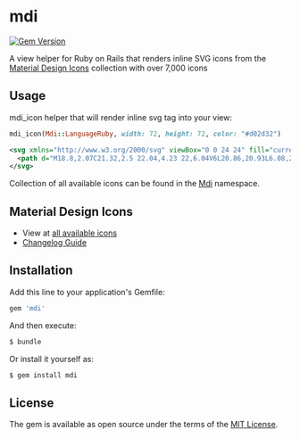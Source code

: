 # mdi

[![Gem Version](https://badge.fury.io/rb/mdi.svg)](https://badge.fury.io/rb/mdi)

A view helper for Ruby on Rails that renders inline SVG icons from the [Material Design Icons][materialdesignicons_link] collection with over 7,000 icons


## Usage

mdi_icon helper that will render inline svg tag into your view:

```ruby
mdi_icon(Mdi::LanguageRuby, width: 72, height: 72, color: "#d02d32")
```

```svg
<svg xmlns="http://www.w3.org/2000/svg" viewBox="0 0 24 24" fill="currentColor" width="72" height="72" color="#d02d32">
  <path d="M18.8,2.07C21.32,2.5 22.04,4.23 22,6.04V6L20.86,20.93L6.08,21.94H6.09C4.86,21.89 2.13,21.77 2,17.95L3.37,15.45L6.14,21.91L8.5,14.29L8.45,14.3L8.47,14.28L16.18,16.74L14.19,8.96L21.54,8.5L15.75,3.76L18.8,2.06V2.07M2,17.91V17.93L2,17.91V17.91M6.28,6.23C9.24,3.28 13.07,1.54 14.54,3.03C16,4.5 14.46,8.12 11.5,11.06C8.5,14 4.73,15.84 3.26,14.36C1.79,12.87 3.3,9.17 6.27,6.23H6.28Z"></path>
</svg>
```

Collection of all available icons can be found in the [Mdi][mdi_models_link] namespace.

## Material Design Icons

* View at [all available icons][materialdesignicons_link]
* [Changelog Guide][materialdesignicons_changelog_link]

## Installation
Add this line to your application's Gemfile:

```ruby
gem 'mdi'
```

And then execute:
```bash
$ bundle
```

Or install it yourself as:
```bash
$ gem install mdi
```

## License
The gem is available as open source under the terms of the [MIT License](https://opensource.org/licenses/MIT).

[materialdesignicons_link]: https://pictogrammers.com/library/mdi/
[mdi_models_link]: https://rubydoc.info/github/hoodoo-software/mdi/Mdi
[materialdesignicons_changelog_link]: https://pictogrammers.com/docs/library/mdi/releases/changelog